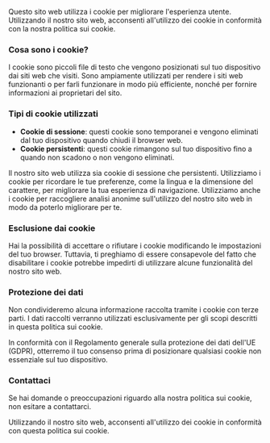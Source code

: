 Questo sito web utilizza i cookie per migliorare l'esperienza utente.
Utilizzando il nostro sito web, acconsenti all'utilizzo dei cookie in conformità con la nostra politica sui cookie.

### Cosa sono i cookie?

I cookie sono piccoli file di testo che vengono posizionati sul tuo dispositivo dai siti web che visiti.
Sono ampiamente utilizzati per rendere i siti web funzionanti o per farli funzionare in modo più efficiente, nonché per fornire informazioni ai proprietari del sito.

### Tipi di cookie utilizzati

- __Cookie di sessione__: questi cookie sono temporanei e vengono eliminati dal tuo dispositivo quando chiudi il browser web.
- __Cookie persistenti__: questi cookie rimangono sul tuo dispositivo fino a quando non scadono o non vengono eliminati.

Il nostro sito web utilizza sia cookie di sessione che persistenti.
Utilizziamo i cookie per ricordare le tue preferenze, come la lingua e la dimensione del carattere, per migliorare la tua esperienza di navigazione.
Utilizziamo anche i cookie per raccogliere analisi anonime sull'utilizzo del nostro sito web in modo da poterlo migliorare per te.

### Esclusione dai cookie

Hai la possibilità di accettare o rifiutare i cookie modificando le impostazioni del tuo browser.
Tuttavia, ti preghiamo di essere consapevole del fatto che disabilitare i cookie potrebbe impedirti di utilizzare alcune funzionalità del nostro sito web.

### Protezione dei dati

Non condivideremo alcuna informazione raccolta tramite i cookie con terze parti.
I dati raccolti verranno utilizzati esclusivamente per gli scopi descritti in questa politica sui cookie.

In conformità con il Regolamento generale sulla protezione dei dati dell'UE (GDPR), otterremo il tuo consenso prima di posizionare qualsiasi cookie non essenziale sul tuo dispositivo.

### Contattaci

Se hai domande o preoccupazioni riguardo alla nostra politica sui cookie, non esitare a contattarci.

Utilizzando il nostro sito web, acconsenti all'utilizzo dei cookie in conformità con questa politica sui cookie.

